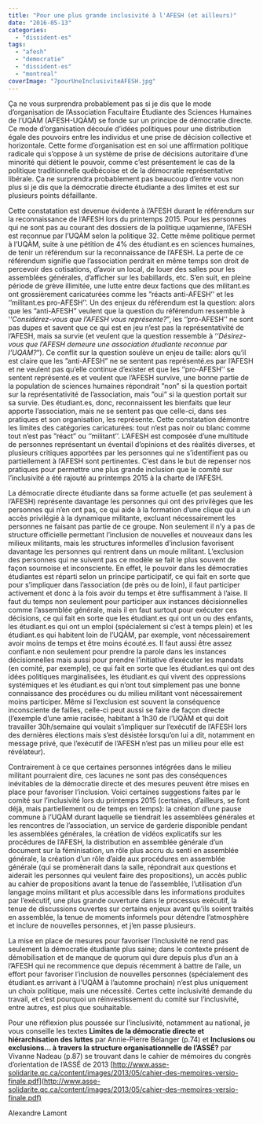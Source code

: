 ```yaml
---
title: "Pour une plus grande inclusivité à l'AFESH (et ailleurs)"
date: "2016-05-13"
categories: 
  - "dissident-es"
tags: 
  - "afesh"
  - "democratie"
  - "dissident-es"
  - "montreal"
coverImage: "7pourUneInclusiviteAFESH.jpg"
---
```


Ça ne vous surprendra probablement pas si je dis que le mode d’organisation de l’Association Facultaire Étudiante des Sciences Humaines de l’UQÀM (AFESH-UQÀM) se fonde sur un principe de démocratie directe. Ce mode d’organisation découle d’idées politiques pour une distribution égale des pouvoirs entre les individus et une prise de décision collective et horizontale. Cette forme d’organisation est en soi une affirmation politique radicale qui s’oppose à un système de prise de décisions autoritaire d’une minorité qui détient le pouvoir, comme c’est présentement le cas de la politique traditionnelle québécoise et de la démocratie représentative libérale. Ça ne surprendra probablement pas beaucoup d’entre vous non plus si je dis que la démocratie directe étudiante a des limites et est sur plusieurs points défaillante.

Cette constatation est devenue évidente à l’AFESH durant le référendum sur la reconnaissance de l’AFESH lors du printemps 2015. Pour les personnes qui ne sont pas au courant des dossiers de la politique uqamienne, l’AFESH est reconnue par l’UQÀM selon la politique 32. Cette même politique permet à l’UQÀM, suite à une pétition de 4% des étudiant.es en sciences humaines, de tenir un référendum sur la reconnaissance de l’AFESH. La perte de ce référendum signifie que l’association perdrait en même temps son droit de percevoir des cotisations, d’avoir un local, de louer des salles pour les assemblées générales, d’afficher sur les babillards, etc. S’en suit, en pleine période de grève illimitée, une lutte entre deux factions que des militant.es ont grossièrement caricaturées comme les ”réacts anti-AFESH’’ et les ‘’militant.es pro-AFESH’’. Un des enjeux du référendum est la question: alors que les ”anti-AFESH” veulent que la question du référendum ressemble à ‘_‘Considérez-vous que l’AFESH vous représente?_”, les ‘’pro-AFESH’’ ne sont pas dupes et savent que ce qui est en jeu n’est pas la représentativité de l’AFESH, mais sa survie (et veulent que la question ressemble à ‘_‘Désirez-vous que l’AFESH demeure une association étudiante reconnue par l’UQAM?_”). Ce conflit sur la question soulève un enjeu de taille: alors qu’il est claire que les ”anti-AFESH” ne se sentent pas représenté.es par l’AFESH et ne veulent pas qu’elle continue d’exister et que les ‘’pro-AFESH’’ se sentent représenté.es et veulent que l’AFESH survive, une bonne partie de la population de sciences humaines répondrait ”non” si la question portait sur la représentativité de l’association, mais ”oui” si la question portait sur sa survie. Des étudiant.es, donc, reconnaissent les bienfaits que leur apporte l’association, mais ne se sentent pas que celle-ci, dans ses pratiques et son organisation, les représente. Cette constatation démontre les limites des catégories caricaturées: tout n’est pas noir ou blanc comme tout n’est pas ”réact” ou ‘’militant’’. L’AFESH est composée d’une multitude de personnes représentant un éventail d’opinions et des réalités diverses, et plusieurs critiques apportées par les personnes qui ne s’identifient pas ou partiellement à l’AFESH sont pertinentes. C’est dans le but de repenser nos pratiques pour permettre une plus grande inclusion que le comité sur l’inclusivité a été rajouté au printemps 2015 à la charte de l’AFESH.

La démocratie directe étudiante dans sa forme actuelle (et pas seulement à l’AFESH) représente davantage les personnes qui ont des privilèges que les personnes qui n’en ont pas, ce qui aide à la formation d’une clique qui a un accès privilégié à la dynamique militante, excluant nécessairement les personnes ne faisant pas partie de ce groupe. Non seulement il n’y a pas de structure officielle permettant l’inclusion de nouvelles et nouveaux dans les milieux militants, mais les structures informelles d’inclusion favorisent davantage les personnes qui rentrent dans un moule militant. L’exclusion des personnes qui ne suivent pas ce modèle se fait le plus souvent de façon sournoise et inconsciente. En effet, le pouvoir dans les démocraties étudiantes est réparti selon un principe participatif, ce qui fait en sorte que pour s’impliquer dans l’association (de près ou de loin), il faut participer activement et donc à la fois avoir du temps et être suffisamment à l’aise. Il faut du temps non seulement pour participer aux instances décisionnelles comme l’assemblée générale, mais il en faut surtout pour exécuter ces décisions, ce qui fait en sorte que les étudiant.es qui ont un ou des enfants, les étudiant.es qui ont un emploi (spécialement si c’est à temps plein) et les étudiant.es qui habitent loin de l’UQÀM, par exemple, vont nécessairement avoir moins de temps et être moins écouté.es. Il faut aussi être assez confiant.e non seulement pour prendre la parole dans les instances décisionnelles mais aussi pour prendre l’initiative d’exécuter les mandats (en comité, par exemple), ce qui fait en sorte que les étudiant.es qui ont des idées politiques marginalisées, les étudiant.es qui vivent des oppressions systémiques et les étudiant.es qui n’ont tout simplement pas une bonne connaissance des procédures ou du milieu militant vont nécessairement moins participer. Même si l’exclusion est souvent la conséquence inconsciente de failles, celle-ci peut aussi se faire de façon directe (l’exemple d’une amie racisée, habitant à 1h30 de l’UQÀM et qui doit travailler 30h/semaine qui voulait s’impliquer sur l’exécutif de l’AFESH lors des dernières élections mais s’est désistée lorsqu’on lui a dit, notamment en message privé, que l’exécutif de l’AFESH n’est pas un milieu pour elle est révélateur).

Contrairement à ce que certaines personnes intégrées dans le milieu militant pourraient dire, ces lacunes ne sont pas des conséquences inévitables de la démocratie directe et des mesures peuvent être mises en place pour favoriser l’inclusion. Voici certaines suggestions faites par le comité sur l’inclusivité lors du printemps 2015 (certaines, d’ailleurs, se font déjà, mais partiellement ou de temps en temps): la création d’une pause commune à l’UQÀM durant laquelle se tiendrait les assemblées générales et les rencontres de l’association, un service de garderie disponible pendant les assemblées générales, la création de vidéos explicatifs sur les procédures de l’AFESH, la distribution en assemblée générale d’un document sur la féminisation, un rôle plus accru du senti en assemblée générale, la création d’un rôle d’aide aux procédures en assemblée générale (qui se promènerait dans la salle, répondrait aux questions et aiderait les personnes qui veulent faire des propositions), un accès public au cahier de propositions avant la tenue de l’assemblée, l’utilisation d’un langage moins militant et plus accessible dans les informations produites par l’exécutif, une plus grande ouverture dans le processus exécutif, la tenue de discussions ouvertes sur certains enjeux avant qu’ils soient traités en assemblée, la tenue de moments informels pour détendre l’atmosphère et inclure de nouvelles personnes, et j’en passe plusieurs.

La mise en place de mesures pour favoriser l’inclusivité ne rend pas seulement la démocratie étudiante plus saine; dans le contexte présent de démobilisation et de manque de quorum qui dure depuis plus d’un an à l’AFESH qui ne recommence que depuis récemment à battre de l’aile, un effort pour favoriser l’inclusion de nouvelles personnes (spécialement des étudiant.es arrivant à l’UQÀM à l’automne prochain) n’est plus uniquement un choix politique, mais une nécessité. Certes cette inclusivité demande du travail, et c’est pourquoi un réinvestissement du comité sur l’inclusivité, entre autres, est plus que souhaitable.

Pour une réflexion plus poussée sur l’inclusivité, notamment au national, je vous conseille les textes **Limites de la démocratie directe et hiérarchisation des luttes** par Annie-Pierre Bélanger (p.74) et **Inclusions ou exclusions… à travers la structure organisationnelle de l’ASSÉ?** par Vivanne Nadeau (p.87) se trouvant dans le cahier de mémoires du congrès d’orientation de l’ASSÉ de 2013 [http://www.asse-solidarite.qc.ca/content/images/2013/05/cahier-des-memoires-versio-finale.pdf](http://www.asse-solidarite.qc.ca/content/images/2013/05/cahier-des-memoires-versio-finale.pdf)

Alexandre Lamont

